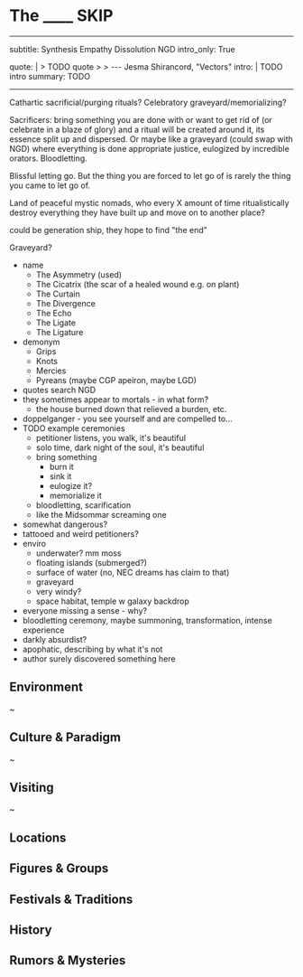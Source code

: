 # The ____ SKIP

---
subtitle: Synthesis Empathy Dissolution NGD
intro_only: True
<!-- post_intro_only: MEDIA("David Hellman - Braid background.jpg") -->
quote: |
    > TODO quote
    >
    > <span class="attribution">--- Jesma Shirancord, "Vectors" <!-- James Richardson --><span>
intro: |
    TODO intro
summary: TODO

---

<!--
the point:

- how to know what to move on from
- how to move on
- the joy of letting go
-->



Cathartic sacrificial/purging rituals? Celebratory graveyard/memorializing?

Sacrificers: bring something you are done with or want to get rid of (or celebrate in a blaze of glory) and a ritual will be created around it, its essence split up and dispersed. Or maybe like a graveyard (could swap with NGD) where everything is done appropriate justice, eulogized by incredible orators. Bloodletting.

Blissful letting go. But the thing you are forced to let go of is rarely the thing you came to let go of.

Land of peaceful mystic nomads, who every X amount of time ritualistically destroy everything they have built up and move on to another place?

could be generation ship, they hope to find "the end"

Graveyard?

- name
    + The Asymmetry (used)
    + The Cicatrix (the scar of a healed wound e.g. on plant)
    + The Curtain
    + The Divergence
    + The Echo
    + The Ligate
    + The Ligature
- demonym
	+ Grips
	+ Knots
	+ Mercies
	+ Pyreans (maybe CGP apeiron, maybe LGD)
- quotes search NGD
- they sometimes appear to mortals - in what form?
	+ the house burned down that relieved a burden, etc.
- doppelganger - you see yourself and are compelled to...
- TODO example ceremonies
	+ petitioner listens, you walk, it's beautiful
	+ solo time, dark night of the soul, it's beautiful
	+ bring something
		* burn it
		* sink it
		* eulogize it?
		* memorialize it
	+ bloodletting, scarification
	+ like the Midsommar screaming one
- somewhat dangerous?
- tattooed and weird petitioners?
- enviro
	+ underwater? mm moss
	+ floating islands (submerged?)
	+ surface of water (no, NEC dreams has claim to that)
	+ graveyard
	+ very windy?
	+ space habitat, temple w galaxy backdrop
- everyone missing a sense - why?
- bloodletting ceremony, maybe summoning, transformation, intense experience
- darkly absurdist?
- apophatic, describing by what it's not
- author surely discovered something here

## Environment

~

## Culture & Paradigm

~

## Visiting

~

## Locations

## Figures & Groups

## Festivals & Traditions

## History

## Rumors & Mysteries
